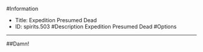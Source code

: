 #Information
 - Title: Expedition Presumed Dead
 - ID: spirits.503
#Description
Expedition Presumed Dead
#Options

___
##Damn!
